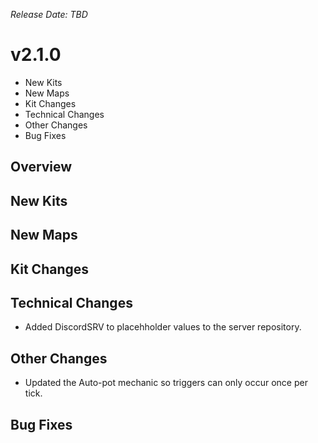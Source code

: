 _Release Date: TBD_

# v2.1.0

- New Kits
- New Maps
- Kit Changes
- Technical Changes
- Other Changes
- Bug Fixes

## Overview

## New Kits

## New Maps

## Kit Changes

## Technical Changes

- Added DiscordSRV to placehholder values to the server repository.

## Other Changes

- Updated the Auto-pot mechanic so triggers can only occur once per tick.

## Bug Fixes
